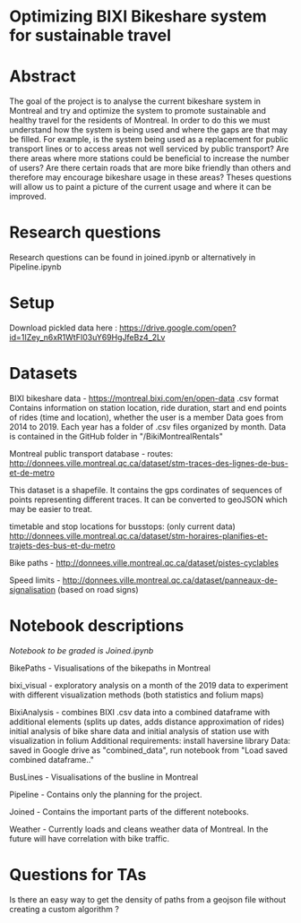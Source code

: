 # Optimizing BIXI Bikeshare system for sustainable travel


# Abstract
The goal of the project is to analyse the current bikeshare system in Montreal and try and optimize the system to promote sustainable and healthy travel for the residents of Montreal. In order to do this we must understand how the system is being used and where the gaps are that may be filled. For example, is the system being used as a replacement for public transport lines or to access areas not well serviced by public transport? Are there areas where more stations could be beneficial to increase the number of users? Are there certain roads that are more bike friendly than others and therefore may encourage bikeshare usage in these areas? Theses questions will allow us to paint a picture of the current usage and where it can be improved. 

# Research questions
Research questions can be found in joined.ipynb or alternatively in Pipeline.ipynb

# Setup

Download pickled data here :
https://drive.google.com/open?id=1IZey_n6xR1WtFI03uY69HgJfeBz4_2Lv

# Datasets

BIXI bikeshare data - 
https://montreal.bixi.com/en/open-data
.csv format
Contains information on station location, ride duration, start and end points of rides (time and location), whether the user is a member
Data goes from 2014 to 2019. Each year has a folder of .csv files organized by month. Data is contained in the GitHub folder in "/BikiMontrealRentals"

Montreal public transport database - 
routes:
http://donnees.ville.montreal.qc.ca/dataset/stm-traces-des-lignes-de-bus-et-de-metro

This dataset is a shapefile. It contains the gps cordinates of sequences of points representing different traces. It can be converted to geoJSON which may be easier to treat.

timetable and stop locations for busstops: (only current data)
http://donnees.ville.montreal.qc.ca/dataset/stm-horaires-planifies-et-trajets-des-bus-et-du-metro

Bike paths - http://donnees.ville.montreal.qc.ca/dataset/pistes-cyclables

Speed limits - http://donnees.ville.montreal.qc.ca/dataset/panneaux-de-signalisation (based on road signs)
 

# Notebook descriptions 
*Notebook to be graded is Joined.ipynb*

BikePaths - Visualisations of the bikepaths in Montreal

bixi_visual - exploratory analysis on a month of the 2019 data to experiment with different visualization methods (both statistics and folium maps)

BixiAnalysis - combines BIXI .csv data into a combined dataframe with additional elements (splits up dates, adds distance approximation of rides) initial analysis of bike share data and initial analysis of station use with visualization in folium
Additional requirements: install haversine library
Data: saved in Google drive as "combined_data", run notebook from "Load saved combined dataframe.." 

BusLines - Visualisations of the busline in Montreal

Pipeline - Contains only the planning for the project. 

Joined - Contains the important parts of the different notebooks.

Weather - Currently loads and cleans weather data of Montreal. In the future will have correlation with bike traffic.


# Questions for TAs
Is there an  easy way to get the density of paths from a geojson file without creating a custom algorithm ? 

